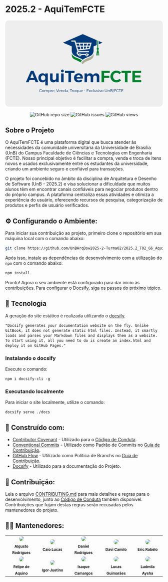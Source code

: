 # 2025.2 - AquiTemFCTE

![Capa AquiTemFCTE](./docs/Assets/AquiTemFCTE.png)

<div align="center">

![GitHub repo size](https://img.shields.io/github/repo-size/UnBArqDsw2025-2-Turma02/2025.2_T02_G6_AquiTemFCTE_Entrega_02?style=for-the-badge)
![GitHub issues](https://img.shields.io/github/issues/UnBArqDsw2025-2-Turma02/2025.2_T02_G6_AquiTemFCTE_Entrega_02?style=for-the-badge)
![GitHub views](https://komarev.com/ghpvc/?username=UnBArqDsw2025-2-Turma02&repo=2025.2_T02_G6_AquiTemFCTE_Entrega_02&color=blueviolet&style=for-the-badge&label=Views)

</div>

## Sobre o Projeto

O AquiTemFCTE é uma plataforma digital que busca atender às necessidades da comunidade universitária da Universidade de Brasília (UnB) do Campus Faculdade de Ciências e Tecnologias em Engenharia (FCTE). Nosso principal objetivo é facilitar a compra, venda e troca de itens novos e usados exclusivamente entre os estudantes da universidade, criando um ambiente seguro e confiável para transações.

O projeto foi concebido no âmbito da disciplina de Arquitetura e Desenho de Software (UnB - 2025.2) e visa solucionar a dificuldade que muitos alunos têm em encontrar canais confiáveis para negociar produtos dentro do próprio campus. A plataforma centraliza essas atividades e otimiza a experiência do usuário, oferecendo recursos de pesquisa, categorização de produtos e perfis de usuário verificados.

## ⚙️ Configurando o Ambiente:

Para iniciar sua contribuição ao projeto, primeiro clone o repositório em sua máquina local com o comando abaixo:

```bash
git clone https://github.com/UnBArqDsw2025-2-Turma02/2025.2_T02_G6_AquiTemFCTE_Entrega_01.git
```

Após isso, instale as dependências de desenvolvimento com a utilização do `npm` com o comando abaixo:

```bash
npm install
```

Pronto! Agora o seu ambiente está configurado para dar início às contribuições. Para configurar o Docsify, siga os passos do próximo tópico.

## 🚀 Tecnologia

A geração do site estático é realizada utilizando o [docsify](https://docsify.js.org/).

```shell
"Docsify generates your documentation website on the fly. Unlike GitBook, it does not generate static html files. Instead, it smartly loads and parses your Markdown files and displays them as a website. To start using it, all you need to do is create an index.html and deploy it on GitHub Pages."
```

### Instalando o docsify

Execute o comando:

```shell
npm i docsify-cli -g
```

### Executando localmente

Para iniciar o site localmente, utilize o comando:

```shell
docsify serve ./docs
```

## 🧪 Construído com:

- [Contributor Covenant](https://www.contributor-covenant.org/) - Utilizado para o [Código de Conduta](./CODE_OF_CONDUCT.md).
- [Conventional Commits](https://www.conventionalcommits.org/en/v1.0.0/) - Utilizado como Padrão de Commits no [Guia de Contribuição](./CONTRIBUTING.md).
- [GitHub Flow](https://docs.github.com/pt/get-started/using-github/github-flow) - Utilizado como Política de Branchs no [Guia de Contribuição](./CONTRIBUTING.md).
- [Docsify](https://docsify.js.org/#/) - Utilizado para a documentação do Projeto.

## 📃 Contribuição:

Leia o arquivo [CONTRIBUTING.md](./CONTRIBUTING.md) para mais detalhes e regras para o desenvolvimento, junto ao [Código de Conduta](./CODE_OF_CONDUCT.md) também disponível. Contribuições que fujam destas regras serão recusadas pelos mantenedores do projeto.

## 👩‍💻 Mantenedores:

<div align="center">
  
<table>
  <tr>
    <td align="center" width="120">
      <a href="https://github.com/Algusto-RC">
        <img src="https://github.com/Algusto-RC.png" width="80" style="border-radius: 50%;"/><br />
        <sub><b>Algusto Rodrigues</b></sub>
      </a>
    </td>
    <td align="center" width="120">
      <a href="https://github.com/caiomsabino">
        <img src="https://github.com/caiomsabino.png" width="80" style="border-radius: 50%;"/><br />
        <sub><b>Caio Lucas</b></sub>
      </a>
    </td>
    <td align="center" width="120">
      <a href="https://github.com/DanielRogs">
        <img src="https://github.com/DanielRogs.png" width="80" style="border-radius: 50%;"/><br />
        <sub><b>Daniel Rodrigues</b></sub>
      </a>
    </td>
    <td align="center" width="120">
      <a href="https://github.com/Davicamilo23">
        <img src="https://github.com/Davicamilo23.png" width="80" style="border-radius: 50%;"/><br />
        <sub><b>Davi Camilo</b></sub>
      </a>
    </td>
    <td align="center" width="120">
      <a href="https://github.com/rabelzx">
        <img src="https://github.com/rabelzx.png" width="80" style="border-radius: 50%;"/><br />
        <sub><b>Eric Rabelo</b></sub>
      </a>
    </td>
  </tr>
  <tr>
    <td align="center" width="120">
      <a href="https://github.com/felipeacampelo">
        <img src="https://github.com/felipeacampelo.png" width="80" style="border-radius: 50%;"/><br />
        <sub><b>Felipe de Aquino</b></sub>
      </a>
    </td>
    <td align="center" width="120">
      <a href="https://github.com/IgorJustino">
        <img src="https://github.com/IgorJustino.png" width="80" style="border-radius: 50%;"/><br />
        <sub><b>Igor Justino</b></sub>
      </a>
    </td>
    <td align="center" width="120">
      <a href="https://github.com/isaqzin">
        <img src="https://github.com/isaqzin.png" width="80" style="border-radius: 50%;"/><br />
        <sub><b>Isaque Camargos</b></sub>
      </a>
    </td>
    <td align="center" width="120">
      <a href="https://github.com/lcsgborges">
        <img src="https://github.com/lcsgborges.png" width="80" style="border-radius: 50%;"/><br />
        <sub><b>Lucas Guimarães</b></sub>
      </a>
    </td>
    <td align="center" width="120">
      <a href="https://github.com/ludmilaaysha">
        <img src="https://github.com/ludmilaaysha.png" width="80" style="border-radius: 50%;"/><br />
        <sub><b>Ludmila Aysha</b></sub>
      </a>
    </td>
  </tr>
</table>

</div>
